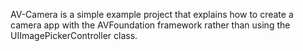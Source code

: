AV-Camera is a simple example project that explains how to create a camera app with the AVFoundation framework rather than using the UIImagePickerController class.

